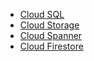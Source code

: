 - [Cloud SQL](./Cloud%20SQL.md)
- [Cloud Storage](./Cloud%20Storage.md)
- [Cloud Spanner](./Cloud%20Spanner.md)
- [Cloud Firestore](./Cloud%20Firestore.md)